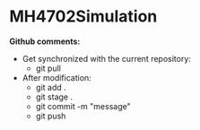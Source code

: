 # MH4702Simulation

**Github comments:**
- Get synchronized with the current repository: 
  - git pull
- After modification: 
  - git add . 
  - git stage . 
  - git commit -m "message"
  - git push
                    

